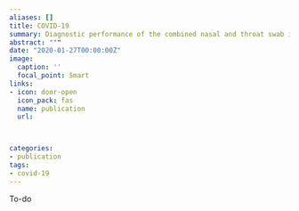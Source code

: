 ```yaml
---
aliases: []
title: COVID-19 
summary: Diagnostic performance of the combined nasal and throat swab in patients admitted to hospital with suspected COVID-19
abstract: """
date: "2020-01-27T00:00:00Z"
image:
  caption: ''
  focal_point: Smart
links:
- icon: door-open
  icon_pack: fas
  name: publication
  url: 



categories:
- publication
tags:
- covid-19
---
```


To-do
